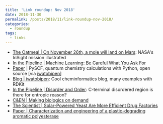```yaml
---
title: 'Link roundup: Nov 2018'
date: 2018-11-30
permalink: /posts/2018/11/link-roundup-nov-2018/
categories:
  - roundup
tags:
  - links
---
```


- [The Oatmeal \| On November 26th, a mole will land on Mars](http://theoatmeal.com/comics/insight): NASA's InSight mission illustrated  
- [In the Pipeline \| Machine Learning: Be Careful What You Ask For](https://blogs.sciencemag.org/pipeline/archives/2018/11/20/machine-learning-be-careful-what-you-ask-for)
- [Paper](https://onlinelibrary.wiley.com/doi/full/10.1002/wcms.1340) \| PySCF, quantum chemistry calculations with Python, open source [via [iwatobipen](https://iwatobipen.wordpress.com/2017/07/30/quantum-chemistry-calculation-with-python/)]
- [Blog \| iwatobipen](https://iwatobipen.wordpress.com/): Cool cheminformatics blog, many examples with RDKit
- [In the Pipeline \| Disorder and Order](https://blogs.sciencemag.org/pipeline/archives/2018/11/19/disorder-and-order): C-terminal disordered region is there for entropic reason?
- [C&EN \| Making biologics on demand](https://cen.acs.org/biological-chemistry/biotechnology/Making-biologics-demand/96/i45)
- [The Scientist \| Solar-Powered Yeast Are More Efficient Drug Factories](https://www.the-scientist.com/news-opinion/solar-powered-yeast-are-more-efficient-drug-factories-65094)
- [Paper \| Characterization and engineering of a plastic-degrading aromatic polyesterase](http://www.pnas.org/content/115/19/E4350)
